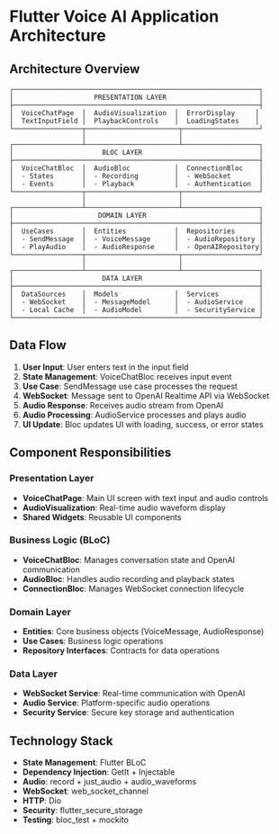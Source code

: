 # Flutter Voice AI Application Architecture

## Architecture Overview

```
┌─────────────────────────────────────────────────────────────┐
│                    PRESENTATION LAYER                       │
├─────────────────────────────────────────────────────────────┤
│  VoiceChatPage  │  AudioVisualization  │  ErrorDisplay     │
│  TextInputField │  PlaybackControls    │  LoadingStates    │
└─────────────────┬───────────────────────┬───────────────────┘
                  │                       │
┌─────────────────┴───────────────────────┴───────────────────┐
│                      BLOC LAYER                             │
├─────────────────────────────────────────────────────────────┤
│  VoiceChatBloc  │  AudioBloc           │  ConnectionBloc    │
│  - States       │  - Recording         │  - WebSocket       │
│  - Events       │  - Playback          │  - Authentication  │
└─────────────────┬───────────────────────┬───────────────────┘
                  │                       │
┌─────────────────┴───────────────────────┴───────────────────┐
│                     DOMAIN LAYER                            │
├─────────────────────────────────────────────────────────────┤
│  UseCases       │  Entities            │  Repositories      │
│  - SendMessage  │  - VoiceMessage      │  - AudioRepository │
│  - PlayAudio    │  - AudioResponse     │  - OpenAIRepository│
└─────────────────┬───────────────────────┬───────────────────┘
                  │                       │
┌─────────────────┴───────────────────────┴───────────────────┐
│                      DATA LAYER                             │
├─────────────────────────────────────────────────────────────┤
│  DataSources    │  Models              │  Services          │
│  - WebSocket    │  - MessageModel      │  - AudioService    │
│  - Local Cache  │  - AudioModel        │  - SecurityService │
└─────────────────────────────────────────────────────────────┘
```

## Data Flow

1. **User Input**: User enters text in the input field
2. **State Management**: VoiceChatBloc receives input event
3. **Use Case**: SendMessage use case processes the request
4. **WebSocket**: Message sent to OpenAI Realtime API via WebSocket
5. **Audio Response**: Receives audio stream from OpenAI
6. **Audio Processing**: AudioService processes and plays audio
7. **UI Update**: Bloc updates UI with loading, success, or error states

## Component Responsibilities

### Presentation Layer
- **VoiceChatPage**: Main UI screen with text input and audio controls
- **AudioVisualization**: Real-time audio waveform display
- **Shared Widgets**: Reusable UI components

### Business Logic (BLoC)
- **VoiceChatBloc**: Manages conversation state and OpenAI communication
- **AudioBloc**: Handles audio recording and playback states
- **ConnectionBloc**: Manages WebSocket connection lifecycle

### Domain Layer
- **Entities**: Core business objects (VoiceMessage, AudioResponse)
- **Use Cases**: Business logic operations
- **Repository Interfaces**: Contracts for data operations

### Data Layer
- **WebSocket Service**: Real-time communication with OpenAI
- **Audio Service**: Platform-specific audio operations
- **Security Service**: Secure key storage and authentication

## Technology Stack

- **State Management**: Flutter BLoC
- **Dependency Injection**: GetIt + Injectable
- **Audio**: record + just_audio + audio_waveforms
- **WebSocket**: web_socket_channel
- **HTTP**: Dio
- **Security**: flutter_secure_storage
- **Testing**: bloc_test + mockito